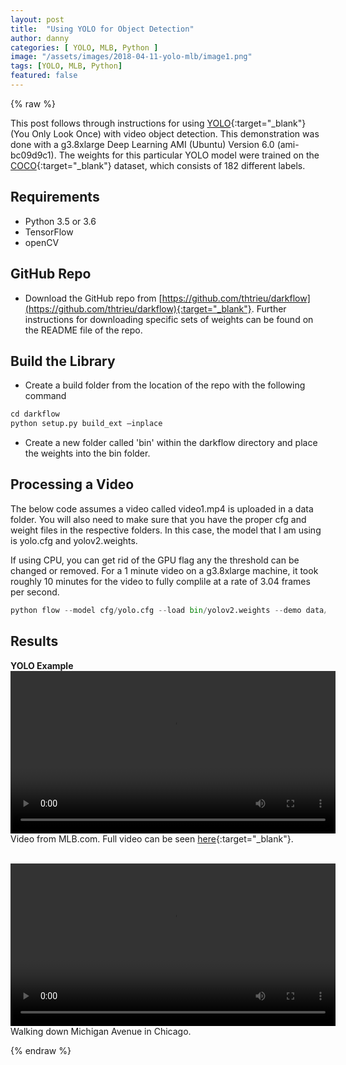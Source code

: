```yaml
---
layout: post
title:  "Using YOLO for Object Detection"
author: danny
categories: [ YOLO, MLB, Python ]
image: "/assets/images/2018-04-11-yolo-mlb/image1.png"
tags: [YOLO, MLB, Python]
featured: false
---
```

  
{% raw %}

This post follows through instructions for using [YOLO](https://pjreddie.com/darknet/yolo/){:target="_blank"} (You Only Look Once) with video object detection.  This demonstration was done with a g3.8xlarge Deep Learning AMI (Ubuntu) Version 6.0 (ami-bc09d9c1). The weights for this particular YOLO model were trained on the [COCO](http://cocodataset.org/#home){:target="_blank"} dataset, which consists of 182 different labels.

## Requirements ##

- Python 3.5 or 3.6
- TensorFlow
- openCV

## GitHub Repo ##

- Download the GitHub repo from [https://github.com/thtrieu/darkflow](https://github.com/thtrieu/darkflow){:target="_blank"}. Further instructions for downloading specific sets of weights can be found on the README file of the repo.

## Build the Library ##
- Create a build folder from the location of the repo with the following command

```python
cd darkflow
python setup.py build_ext —inplace
```

- Create a new folder called 'bin' within the darkflow directory and place the weights into the bin folder.
  
## Processing a Video ##

The below code assumes a video called video1.mp4 is uploaded in a data folder. You will also need to make sure that you have the proper cfg and weight files in the respective folders. In this case, the model that I am using is yolo.cfg and yolov2.weights.

If using CPU, you can get rid of the GPU flag any the threshold can be changed or removed. For a 1 minute video on a g3.8xlarge machine, it took roughly 10 minutes for the video to fully complile at a rate of 3.04 frames per second.

```python
python flow --model cfg/yolo.cfg --load bin/yolov2.weights --demo data/video1.mp4 --threshold 0.25 --gpu 1.0 --saveVideo
```

## Results ##

<b>YOLO Example</b>
<video width="520" controls>
<source src="/assets/images/2018-04-11-yolo-mlb/dee-gordon.mp4">
</video>
Video from MLB.com.  Full video can be seen [here](https://drive.google.com/file/d/1z7rqqF2RvmpGXnKt39aoP12JkO1UGDHl/view?usp=sharing){:target="_blank"}.

<br>

<video width="520" controls>
<source src="/assets/images/2018-04-11-yolo-chicago/chicago.mp4">
</video>
Walking down Michigan Avenue in Chicago.

<br>


{% endraw %}

<script>
  (function(i,s,o,g,r,a,m){i['GoogleAnalyticsObject']=r;i[r]=i[r]||function(){
    (i[r].q=i[r].q||[]).push(arguments)},i[r].l=1*new Date();a=s.createElement(o),
    m=s.getElementsByTagName(o)[0];a.async=1;a.src=g;m.parentNode.insertBefore(a,m)
  })(window,document,'script','//www.google-analytics.com/analytics.js','ga');

ga('create', 'UA-57468410-2', 'auto');
ga('send', 'pageview');
</script>
  
